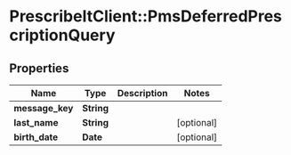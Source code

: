 # PrescribeItClient::PmsDeferredPrescriptionQuery

## Properties
Name | Type | Description | Notes
------------ | ------------- | ------------- | -------------
**message_key** | **String** |  | 
**last_name** | **String** |  | [optional] 
**birth_date** | **Date** |  | [optional] 

